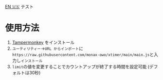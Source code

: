 [EN 🇺🇸](https://github.com/monax-owo/xtimer/blob/main/README.md)
テスト
# 使用方法
1. [Tampermonkey](https://www.tampermonkey.net) をインストール
1. `ユーティリティー`->`URL からインポート`に`https://raw.githubusercontent.com/monax-owo/xtimer/main/main.js`と入力し`インストール`
1. `limit`の値を変更することでカウントアップが終了する時間を設定可能 (デフォルトは30秒)
